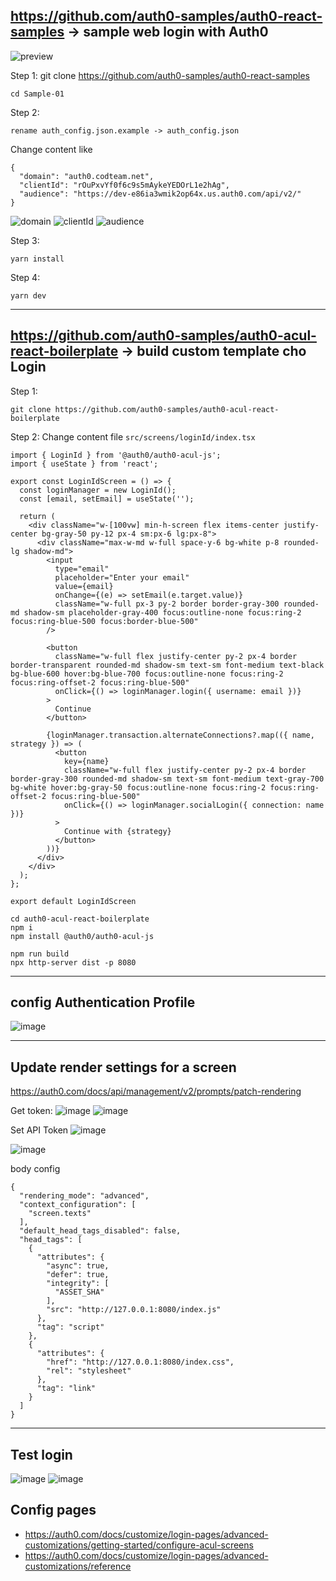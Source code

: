 ## https://github.com/auth0-samples/auth0-react-samples -> sample web login with Auth0
![preview](https://snipboard.io/knZ274.jpg)

Step 1: git clone https://github.com/auth0-samples/auth0-react-samples
```
cd Sample-01
```
Step 2:
```
rename auth_config.json.example -> auth_config.json
```
Change content like
```
{
  "domain": "auth0.codteam.net",
  "clientId": "rOuPxvYf0f6c9s5mAykeYEDOrL1e2hAg",
  "audience": "https://dev-e86ia3wmik2op64x.us.auth0.com/api/v2/"
}
```
![domain](https://snipboard.io/oVU3sA.jpg)
![clientId](https://github.com/user-attachments/assets/d9c50fb5-e7f9-4b6b-8da5-4cd2690bffaa)
![audience](https://github.com/user-attachments/assets/c518dd94-1ac3-4f88-95ea-4f762fec4c1f)

Step 3:
```
yarn install
```
Step 4:
```
yarn dev
```

---
## https://github.com/auth0-samples/auth0-acul-react-boilerplate -> build custom template cho Login
Step 1: 
```
git clone https://github.com/auth0-samples/auth0-acul-react-boilerplate
```
Step 2: Change content file `src/screens/loginId/index.tsx`
```
import { LoginId } from '@auth0/auth0-acul-js';
import { useState } from 'react';

export const LoginIdScreen = () => {
  const loginManager = new LoginId();
  const [email, setEmail] = useState('');

  return (
    <div className="w-[100vw] min-h-screen flex items-center justify-center bg-gray-50 py-12 px-4 sm:px-6 lg:px-8">
      <div className="max-w-md w-full space-y-6 bg-white p-8 rounded-lg shadow-md">
        <input
          type="email"
          placeholder="Enter your email"
          value={email}
          onChange={(e) => setEmail(e.target.value)}
          className="w-full px-3 py-2 border border-gray-300 rounded-md shadow-sm placeholder-gray-400 focus:outline-none focus:ring-2 focus:ring-blue-500 focus:border-blue-500"
        />

        <button 
          className="w-full flex justify-center py-2 px-4 border border-transparent rounded-md shadow-sm text-sm font-medium text-black bg-blue-600 hover:bg-blue-700 focus:outline-none focus:ring-2 focus:ring-offset-2 focus:ring-blue-500"
          onClick={() => loginManager.login({ username: email })}
        >
          Continue
        </button>

        {loginManager.transaction.alternateConnections?.map(({ name, strategy }) => (
          <button
            key={name}
            className="w-full flex justify-center py-2 px-4 border border-gray-300 rounded-md shadow-sm text-sm font-medium text-gray-700 bg-white hover:bg-gray-50 focus:outline-none focus:ring-2 focus:ring-offset-2 focus:ring-blue-500"
            onClick={() => loginManager.socialLogin({ connection: name })}
          >
            Continue with {strategy}
          </button>
        ))}
      </div>
    </div>
  );
};

export default LoginIdScreen
```

```
cd auth0-acul-react-boilerplate
npm i
npm install @auth0/auth0-acul-js

npm run build
npx http-server dist -p 8080
```
---
## config Authentication Profile
![image](https://github.com/user-attachments/assets/5a645f09-da68-44ee-b5f5-a85da02aa675)

---
## Update render settings for a screen
https://auth0.com/docs/api/management/v2/prompts/patch-rendering

Get token:
![image](https://github.com/user-attachments/assets/09d2178d-1f71-4fd8-9a1c-799be9e54928)
![image](https://github.com/user-attachments/assets/9cbda95c-1354-4da6-8249-66dda713c8ca)

Set API Token
![image](https://github.com/user-attachments/assets/22d7c0e6-7e37-4e1e-959d-15e2b34a451a)

![image](https://github.com/user-attachments/assets/8bf12cdc-70d8-4433-bfe7-b630bf08a432)

body config
```
{
  "rendering_mode": "advanced",
  "context_configuration": [
    "screen.texts"
  ],
  "default_head_tags_disabled": false,
  "head_tags": [
    {
      "attributes": {
        "async": true,
        "defer": true,
        "integrity": [
          "ASSET_SHA"
        ],
        "src": "http://127.0.0.1:8080/index.js"
      },
      "tag": "script"
    },
    {
      "attributes": {
        "href": "http://127.0.0.1:8080/index.css",
        "rel": "stylesheet"
      },
      "tag": "link"
    }
  ]
}
```
---
## Test login
![image](https://github.com/user-attachments/assets/8f6b9bb5-d429-41c1-ad99-270999224e06)
![image](https://github.com/user-attachments/assets/a3cdb881-6fbd-48ff-baab-07fc33abdcbe)

## Config pages
- https://auth0.com/docs/customize/login-pages/advanced-customizations/getting-started/configure-acul-screens
- https://auth0.com/docs/customize/login-pages/advanced-customizations/reference
